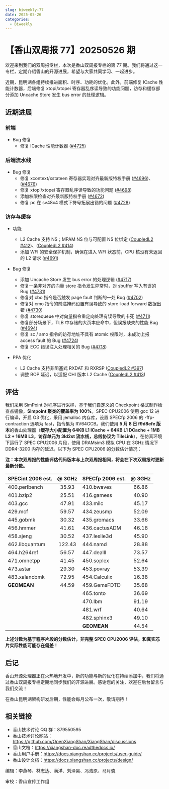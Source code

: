 ```yaml
---
slug: biweekly-77
date: 2025-05-26
categories:
  - Biweekly
---
```


# 【香山双周报 77】20250526 期

欢迎来到我们的双周报专栏，本次是香山双周报专栏的第 77 期。我们将通过这一专栏，定期介绍香山的开源进展，希望与大家共同学习、一起进步。

近期，昆明湖各组持续推进面积、时序、功耗的优化。此外，前端修复 ICache 性能计数器，后端修复 xtopi/xtopei 寄存器乱序读导致的功能问题，访存和缓存部分添加 Uncache Store 发生 bus error 的处理逻辑。


<!-- more -->

## 近期进展

### 前端

- Bug 修复
    - 修复 ICache 性能计数器 ([#4725](https://github.com/OpenXiangShan/XiangShan/pull/4725))

### 后端流水线

- Bug 修复
    - 修复 xcontext/xstateen 寄存器实现对齐最新版特权手册 ([#4696](https://github.com/OpenXiangShan/XiangShan/pull/4696))、([#4676](https://github.com/OpenXiangShan/XiangShan/pull/4676))
    - 修复 xtopi/xtopei 寄存器乱序读导致的功能问题 ([#4698](https://github.com/OpenXiangShan/XiangShan/pull/4698))
    - 添加权限检查对齐最新版特权手册 ([#4672](https://github.com/OpenXiangShan/XiangShan/pull/4672))
    - 修复 pc 在 sv48x4 模式下符号拓展出错的问题 ([#4728](https://github.com/OpenXiangShan/XiangShan/pull/4728))

### 访存与缓存

- 功能
  - L2 Cache 支持 NS；MPAM NS 位与可配置 NS 位绑定 ([CoupledL2 #412](https://github.com/OpenXiangShan/CoupledL2/pull/412))、([CoupledL2 #414](https://github.com/OpenXiangShan/CoupledL2/pull/414))
  - 添加 WFI 的安全保护机制，确保在进入 WFI 状态前，CPU 核没有未返回的 L2 请求 ([#4691](https://github.com/OpenXiangShan/XiangShan/pull/4691))

- Bug 修复
  - 添加 Uncache Store 发生 bus error 的处理逻辑 ([#4717](https://github.com/OpenXiangShan/XiangShan/pull/4717))
  - 修复一条非对齐的向量 store 指令发生异常时，对 sbuffer 写入有误的 Bug ([#4731](https://github.com/OpenXiangShan/XiangShan/pull/4731))
  - 修复对 cbo 指令是否触发 page fault 判断的一处 Bug ([#4702](https://github.com/OpenXiangShan/XiangShan/pull/4702))
  - 修复对 cmo 指令的前递掩码设置有误导致的 store-load forward 数据出错 ([#4730](https://github.com/OpenXiangShan/XiangShan/pull/4730))
  - 修复 storequeue 中对向量指令重定向处理有误导致的卡死 ([#4711](https://github.com/OpenXiangShan/XiangShan/pull/4711))
  - 修复部分场景下，TLB 中存储的大页本应命中，但误报缺失的性能 Bug ([#4694](https://github.com/OpenXiangShan/XiangShan/pull/4694))
  - 修复 sc / amo 指令的访存地址不具有 atomic 权限时，未成功上报 access fault 的 Bug ([#4724](https://github.com/OpenXiangShan/XiangShan/pull/4724))
  - 修复 ECC 错误注入处理相关的 Bug ([#4718](https://github.com/OpenXiangShan/XiangShan/pull/4718))

- PPA 优化
  - L2 Cache 支持非阻塞式 RXDAT 和 RXRSP ([CoupledL2 #397](https://github.com/OpenXiangShan/CoupledL2/pull/397))
  - 调整 BOP 延迟，以适配 CHI 版本 L2 Cache ([CoupledL2 #413](https://github.com/OpenXiangShan/CoupledL2/pull/413))

## 评估

我们采用 SimPoint 对程序进行采样，基于我们自定义的 Checkpoint 格式制作检查点镜像，**Simpoint 聚类的覆盖率为 100%**。SPEC CPU2006 使用 gcc 12 进行编译，开启 O3 优化，采用 jemalloc 内存库，设置 SPECfp 2006 的 -ffp-contraction 选项为 fast，指令集为 RV64GCB。我们使用 **5 月 8 日 f9d8efe 版本**的香山处理器（**缓存大小配置为 64KB L1 ICache + 64KB L1 DCache + 1MB L2 + 16MB L3，访存单元为 3ld2st 流水线，总线协议为 TileLink**），在仿真环境下运行了 SPEC CPU2006 片段，使用 DRAMsim3 模拟 CPU 在 3GHz 情况下 DDR4-3200 内存的延迟。以下为 SPEC CPU2006 的分数估计情况：

**注：本次双周报的性能评估代码版本与上次双周报相同，将会在下次双周报时更新最新分数。**

| SPECint 2006 est. | @ 3GHz | SPECfp 2006 est.  | @ 3GHz |
| :---------------- | :----: | :---------------- | :----: |
| 400.perlbench     | 35.93  | 410.bwaves        | 66.86  |
| 401.bzip2         | 25.51  | 416.gamess        | 40.90  |
| 403.gcc           | 47.91  | 433.milc          | 45.17  |
| 429.mcf           | 59.57  | 434.zeusmp        | 52.09  |
| 445.gobmk         | 30.32  | 435.gromacs       | 33.66  |
| 456.hmmer         | 41.61  | 436.cactusADM     | 46.18  |
| 458.sjeng         | 30.52  | 437.leslie3d      | 45.90  |
| 462.libquantum    | 122.43 | 444.namd          | 28.88  |
| 464.h264ref       | 56.57  | 447.dealII        | 73.57  |
| 471.omnetpp       | 41.45  | 450.soplex        | 52.64  |
| 473.astar         | 29.30  | 453.povray        | 53.39  |
| 483.xalancbmk     | 72.95  | 454.Calculix      | 16.38  |
| **GEOMEAN**       | 44.59  | 459.GemsFDTD      | 35.68  |
|                   |        | 465.tonto         | 36.69  |
|                   |        | 470.lbm           | 91.19  |
|                   |        | 481.wrf           | 40.64  |
|                   |        | 482.sphinx3       | 49.10  |
|                   |        | **GEOMEAN**       | 44.54  |

**上述分数为基于程序片段的分数估计，非完整 SPEC CPU2006 评估，和真实芯片实际性能可能存在偏差！**

## 后记

香山开源处理器正在火热地开发中，新的功能与新的优化在持续添加中，我们将通过香山双周报专栏定期地同步我们的开源进展。感谢您的关注，欢迎在后台留言与我们交流！

在香山昆明湖架构研发后期，性能会每月公布一次，敬请期待！

## 相关链接

- 香山技术讨论 QQ 群：879550595
- 香山技术讨论网站：https://github.com/OpenXiangShan/XiangShan/discussions
- 香山文档：https://xiangshan-doc.readthedocs.io/
- 香山用户手册：https://docs.xiangshan.cc/projects/user-guide/
- 香山设计文档：https://docs.xiangshan.cc/projects/design/

编辑：李燕琴、林志达、满洋、刘泽昊、冯浩原、马月骁

审校：香山宣传工作组
